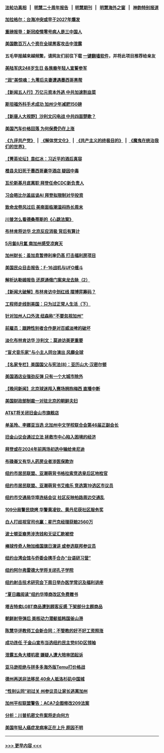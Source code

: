 #### [法轮功真相](https://github.com/gfw-breaker/truth/blob/master/README.md?t=0) &nbsp;&nbsp;|&nbsp;&nbsp; [明慧二十周年报告](https://github.com/gfw-breaker/mh-reports/blob/master/README.md?t=0) &nbsp;&nbsp;|&nbsp;&nbsp;[明慧期刊](https://github.com/gfw-breaker/mh-qikan) &nbsp;&nbsp;|&nbsp;&nbsp; [明慧海外之窗](https://github.com/gfw-breaker/mh-news/blob/master/README.md?t=0) &nbsp;&nbsp;|&nbsp;&nbsp; [神韵特别报道](https://github.com/gfw-breaker/mh-news/blob/master/shenyun.md?t=0)
#### [加拉格尔：台海冲突或早于2027年爆发](../pages/nsc412/n14017652.md?t=06171243) 
#### [重磅报导：新冠疫情零号病人是三中国人](../pages/nsc412/n14017445.md?t=06171243) 
#### [美国数百万人个资在全球黑客攻击中泄露](../pages/nsc412/n14017673.md?t=06171243) 
#### 五毛举报越来越频繁，请网友们前往下载 [一键翻墙软件](https://github.com/gfw-breaker/ssr-accounts)，并将此项目推荐给亲友
#### [美陆军庆248岁生日 各族裔年轻人宣誓参军](../pages/nsc412/n14017758.md?t=06171243) 
#### [“润”美惊魂：九零后夫妻遭遇墨西哥黑帮](../pages/nsc412/n14017741.md?t=06171243) 
#### [【新闻五人行】万亿元资本外逃 中共加速割韭菜](../pages/nsc412/n14017675.md?t=06171243) 
#### [斯坦福外科手术成功 加州少年减肥150磅](../pages/nsc412/n14017697.md?t=06171243) 
#### [【新唐人大视野】沙利文闪电战 中共四面楚歌？](../pages/nsc412/n14017669.md?t=06171243) 
#### [美国汽车价格回落 为何保费仍在上涨](../pages/nsc412/n14017562.md?t=06171243) 
#### [《九评共产党》](https://github.com/begood0513/9ping.md/blob/master/README.md) &nbsp;|&nbsp; [《解体党文化》](../../../../jtdwh.md/blob/master/README.md)  &nbsp;|&nbsp; [《共产主义的终极目的》](../../../../gczydzjmd.md/blob/master/README.md) &nbsp;|&nbsp; [《魔鬼在统治我们的世界》](../../../../mgztzwmdsj.md/blob/master/README.md) 
#### [【菁英论坛】袁红冰：习近平的酒后真容](../pages/nsc412/n14017618.md?t=06171243) 
#### [橙县夫妇死于墨西哥豪华酒店 疑因中毒](../pages/nsc412/n14017688.md?t=06171243) 
#### [瓦伦斯基月底离职 拜登任命CDC新负责人](../pages/nsc412/n14017621.md?t=06171243) 
#### [习会晤比尔盖兹谈AI 拜登拟限制对华投资](../pages/nsc412/n14017596.md?t=06171243) 
#### [致命龙卷风过后 美南面临潮湿闷热长周末](../pages/nsc412/n14017575.md?t=06171243) 
#### [川普怎么看德桑蒂斯的《心跳法案》](../pages/nsc412/n14017539.md?t=06171243) 
#### [布林肯将访华 北京反应消极 背后有算计](../pages/nsc412/n14017558.md?t=06171243) 
#### [5月氤6月氲 南加州感受凉爽天](../pages/nsc412/n14017583.md?t=06171243) 
#### [加州财长：虽加息暂停利率仍高 打击福利房项目](../pages/nsc412/n14017560.md?t=06171243) 
#### [美国民众目击报告：F-16战机与UFO缠斗](../pages/nsc412/n14017550.md?t=06171243) 
#### [解析达勒姆报告 还原通俄门案来龙去脉（2）](../pages/nsc412/n14016662.md?t=06171243) 
#### [【新闻大破解】布林肯访中划红线 摆博弈筹码？](../pages/nsc412/n14017505.md?t=06171243) 
#### [工程师走线到美国：只为过正常人生活（下）](../pages/nsc412/n14017191.md?t=06171243) 
#### [针对加州人口外流 纽森称“不要忽视加州”](../pages/nsc412/n14017201.md?t=06171243) 
#### [前雇员：跟跨性别者合作是对百威淡啤的破坏](../pages/nsc412/n14017504.md?t=06171243) 
#### [淡化布林肯访华 沙利文：莫迪访美更重要](../pages/nsc412/n14017351.md?t=06171243) 
#### [“盲犬音乐家”与小主人同台演出 风靡全球](../pages/nsc412/n14017346.md?t=06171243) 
#### [【名家专栏】美国国父与宪法(8)：亚历山大‧汉密尔顿](../pages/nsc412/n14013727.md?t=06171243) 
#### [美国酒店业强劲反弹 只有一个大城市除外](../pages/nsc412/n14017326.md?t=06171243) 
#### [【晚间新闻】北京球迷闯入赛场拥抱梅西 直播中断](../pages/nsc412/n14016915.md?t=06171243) 
#### [美国财政部制裁一对驻北京的朝鲜夫妇](../pages/nsc412/n14017310.md?t=06171243) 
#### [AT&T将关闭旧金山市旗舰店](../pages/nsc412/n14017224.md?t=06171243) 
#### [单圣玲、李娜亚当选 北加州中文学校联合会第46届正副会长](../pages/nsc412/n14017216.md?t=06171243) 
#### [旧金山议会通过立法 拯救市中心陷入困境的经济](../pages/nsc412/n14017208.md?t=06171243) 
#### [拜登或在2024年前两场初选中输给肯尼迪](../pages/nsc412/n14016979.md?t=06171243) 
#### [布碌崙又有华人药房业者涉医保欺诈](../pages/nsc412/n14017101.md?t=06171243) 
#### [纽约市居民联盟、亚潮萌背书格拉索竞选皇后区地检官](../pages/nsc412/n14017133.md?t=06171243) 
#### [纽约市居民联盟、亚潮萌背书艾维乐 竞选第19选区市议员](../pages/nsc412/n14017138.md?t=06171243) 
#### [纽约市交通局华埠连结会议 社区反映柏路周边交通乱](../pages/nsc412/n14017161.md?t=06171243) 
#### [109分局警民烧烤 华警黄凌钦、黄丹尼获社区服务奖](../pages/nsc412/n14017128.md?t=06171243) 
#### [白人打歧视官司也赢：星巴克经理获赔2560万](../pages/nsc412/n14017141.md?t=06171243) 
#### [波士顿亚裔男涉洗钱和无证汇款被控](../pages/nsc412/n14017100.md?t=06171243) 
#### [棒球传奇人物加维国旗日演讲 或参选联邦参议员](../pages/nsc412/n14017176.md?t=06171243) 
#### [纽约台湾会馆与侨委会携手合办“台语研习营”](../pages/nsc412/n14017170.md?t=06171243) 
#### [纽约阿尔弗雷德大学将关闭孔子学院](../pages/nsc412/n14017117.md?t=06171243) 
#### [纽约射击技术研究会下周日举办医学常识及福利讲座](../pages/nsc412/n14017168.md?t=06171243) 
#### [“夏日趣阅读”纽约华埠商改区免费赠书](../pages/nsc412/n14017164.md?t=06171243) 
#### [塔吉特卖LGBT商品遭到顾客反感 下架部分主题商品](../pages/nsc412/n14017094.md?t=06171243) 
#### [朝鲜射导弹后 美核动力潜艇抵韩国釜山港](../pages/nsc412/n14017097.md?t=06171243) 
#### [陈慧华评教师工会新合同：不管教的好不好工资照涨](../pages/nsc412/n14017103.md?t=06171243) 
#### [成功连任 于金山宣布当选纽约民主党65D区领袖](../pages/nsc412/n14017135.md?t=06171243) 
#### [泄露五角大楼机密 嫌疑人遭大陪审团起诉](../pages/nsc412/n14017004.md?t=06171243) 
#### [亚马逊拒绝与拼多多海外版Temu打价格战](../pages/nsc412/n14017047.md?t=06171243) 
#### [德州再送非法移民 40余人抵洛杉矶中国城](../pages/nsc412/n14017061.md?t=06171243) 
#### [“性别认同”初过关 州参议员让家长逃离加州](../pages/nsc412/n14017057.md?t=06171243) 
#### [加州平权联盟警告：ACA7企图修改209法案](../pages/nsc412/n14017044.md?t=06171243) 
#### [分析：川普机密文件案将走向何方](../pages/nsc412/n14016833.md?t=06171243) 
#### [美国年轻人癌症发病率正在上升 原因不明](../pages/nsc412/n14017003.md?t=06171243) 

----
#### [ >>> 更早内容 <<< ](../indexes/nsc412-earlier.md)
